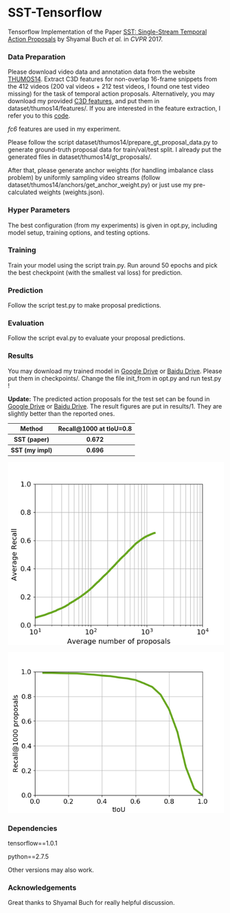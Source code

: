# SST-Tensorflow

Tensorflow Implementation of the Paper [SST: Single-Stream Temporal Action Proposals](http://vision.stanford.edu/pdf/buch2017cvpr.pdf) by Shyamal Buch *et al.* in *CVPR* 2017.


### Data Preparation

Please download video data and annotation data from the website [THUMOS14](http://crcv.ucf.edu/THUMOS14/download.html). Extract C3D features for non-overlap 16-frame snippets from the 412 videos (200 val videos + 212 test videos, I found one test video missing) for the task of temporal action proposals. Alternatively, you may download my provided [C3D features](https://pan.baidu.com/s/1ggMHZ71), and put them in dataset/thumos14/features/. If you are interested in the feature extraction, I refer you to this [code](https://github.com/yyuanad/Pytorch_C3D_Feature_Extractor).

*fc6* features are used in my experiment.

Please follow the script dataset/thumos14/prepare_gt_proposal_data.py to generate ground-truth proposal data for train/val/test split. I already put the generated files in dataset/thumos14/gt_proposals/.

After that, please generate anchor weights (for handling imbalance class problem) by uniformly sampling video streams (follow dataset/thumos14/anchors/get_anchor_weight.py) or just use my pre-calculated weights (weights.json).


### Hyper Parameters

The best configuration (from my experiments) is given in opt.py, including model setup, training options, and testing options.

### Training

Train your model using the script train.py. Run around 50 epochs and pick the best checkpoint (with the smallest val loss) for prediction.

### Prediction

Follow the script test.py to make proposal predictions.

### Evaluation

Follow the script eval.py to evaluate your proposal predictions.

### Results

You may download my trained model in [Google Drive](https://drive.google.com/open?id=16D2Bzv7X1R-grxCmMY0crN3bFo5ylit4) or [Baidu Drive](https://pan.baidu.com/s/1mjBI2Nm). Please put them in checkpoints/. Change the file init_from in opt.py and run test.py !

**Update:** The predicted action proposals for the test set can be found in [Google Drive](https://drive.google.com/open?id=1FXSMh4UkMzyMZxn2FhFxYkl-TyV_hYZ0) or [Baidu Drive](https://pan.baidu.com/s/1nwa2VLv). The result figures are put in results/1. They are slightly better than the reported ones.

<table>
  <tr>
    <th>Method</th>
    <th>Recall@1000 at tIoU=0.8</th>
  </tr>
  <tr>
    <th>SST (paper)</th>
    <th>0.672</th>
  </tr>
  <tr>
    <th>SST (my impl)</th>
    <th>0.696</th>
  </tr>
</table>

![alt text](results/1/sst_recall_vs_proposal.png "Average Recall vs Average Proposal Number")

![alt text](results/1/sst_recall_vs_tiou.png "Recall@1000 vs tIoU")

### Dependencies

tensorflow==1.0.1

python==2.7.5

Other versions may also work.

### Acknowledgements

Great thanks to Shyamal Buch for really helpful discussion.
